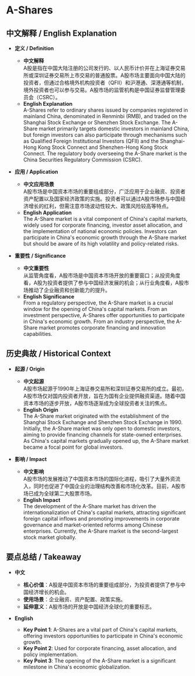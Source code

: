 # A-Shares

## 中文解释 / English Explanation

* **定义 / Definition**  
  - **中文解释**  
    A股是指在中国大陆注册的公司发行的、以人民币计价并在上海证券交易所或深圳证券交易所上市交易的普通股票。A股市场主要面向中国大陆的投资者，但通过合格境外机构投资者（QFII）和沪港通、深港通等机制，境外投资者也可以参与交易。A股市场的监管机构是中国证券监督管理委员会（CSRC）。  
  - **English Explanation**  
    A-Shares refer to ordinary shares issued by companies registered in mainland China, denominated in Renminbi (RMB), and traded on the Shanghai Stock Exchange or Shenzhen Stock Exchange. The A-Share market primarily targets domestic investors in mainland China, but foreign investors can also participate through mechanisms such as Qualified Foreign Institutional Investors (QFII) and the Shanghai-Hong Kong Stock Connect and Shenzhen-Hong Kong Stock Connect. The regulatory body overseeing the A-Share market is the China Securities Regulatory Commission (CSRC).

* **应用 / Application**  
  - **中文应用场景**  
    A股市场是中国资本市场的重要组成部分，广泛应用于企业融资、投资者资产配置以及国家经济政策的实施。投资者可以通过A股市场参与中国经济增长的红利，但需注意市场波动性较大、政策风险较高等特点。  
  - **English Application**  
    The A-Share market is a vital component of China's capital markets, widely used for corporate financing, investor asset allocation, and the implementation of national economic policies. Investors can participate in China's economic growth through the A-Share market but should be aware of its high volatility and policy-related risks.

* **重要性 / Significance**  
  - **中文重要性**  
    从监管角度看，A股市场是中国资本市场开放的重要窗口；从投资角度看，A股为投资者提供了参与中国经济发展的机会；从行业角度看，A股市场推动了企业融资和创新能力的提升。  
  - **English Significance**  
    From a regulatory perspective, the A-Share market is a crucial window for the opening of China's capital markets. From an investment perspective, A-Shares offer opportunities to participate in China's economic growth. From an industry perspective, the A-Share market promotes corporate financing and innovation capabilities.

## 历史典故 / Historical Context

* **起源 / Origin**  
  - **中文起源**  
    A股市场起源于1990年上海证券交易所和深圳证券交易所的成立。最初，A股市场仅对国内投资者开放，旨在为国有企业提供融资渠道。随着中国资本市场的逐步开放，A股市场逐渐成为全球投资者关注的焦点。  
  - **English Origin**  
    The A-Share market originated with the establishment of the Shanghai Stock Exchange and Shenzhen Stock Exchange in 1990. Initially, the A-Share market was only open to domestic investors, aiming to provide financing channels for state-owned enterprises. As China's capital markets gradually opened up, the A-Share market became a focal point for global investors.

* **影响 / Impact**  
  - **中文影响**  
    A股市场的发展推动了中国资本市场的国际化进程，吸引了大量外资流入，同时也促进了中国企业的治理结构改善和市场化改革。目前，A股市场已成为全球第二大股票市场。  
  - **English Impact**  
    The development of the A-Share market has driven the internationalization of China's capital markets, attracting significant foreign capital inflows and promoting improvements in corporate governance and market-oriented reforms among Chinese enterprises. Currently, the A-Share market is the second-largest stock market globally.

## 要点总结 / Takeaway

* **中文**  
  - **核心价值**：A股是中国资本市场的重要组成部分，为投资者提供了参与中国经济增长的机会。  
  - **使用场景**：企业融资、资产配置、政策实施。  
  - **延伸意义**：A股市场的开放是中国经济全球化的重要标志。  

* **English**  
  - **Key Point 1**: A-Shares are a vital part of China's capital markets, offering investors opportunities to participate in China's economic growth.  
  - **Key Point 2**: Used for corporate financing, asset allocation, and policy implementation.  
  - **Key Point 3**: The opening of the A-Share market is a significant milestone in China's economic globalization.
